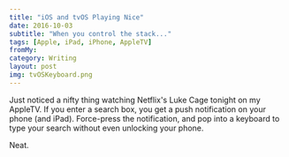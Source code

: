 ```yaml
---
title: "iOS and tvOS Playing Nice"
date: 2016-10-03
subtitle: "When you control the stack..."
tags: [Apple, iPad, iPhone, AppleTV]
fromMy: 
category: Writing
layout: post
img: tvOSKeyboard.png
---
```


Just noticed a nifty thing watching Netflix's Luke Cage tonight on my AppleTV. If you enter a search box, you get a push notification on your phone (and iPad).  Force-press the notification, and pop into a keyboard to type your search without even unlocking your phone.

Neat.


<!-- #Apple, #iPad, #iPhone, #AppleTV -->